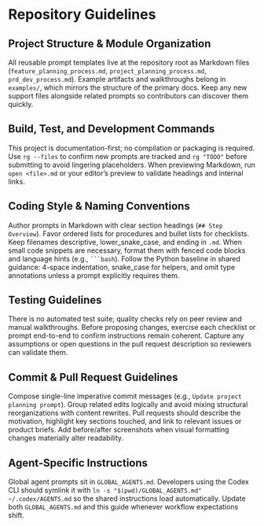# Repository Guidelines

## Project Structure & Module Organization
All reusable prompt templates live at the repository root as Markdown files (`feature_planning_process.md`, `project_planning_process.md`, `prd_dev_process.md`). Example artifacts and walkthroughs belong in `examples/`, which mirrors the structure of the primary docs. Keep any new support files alongside related prompts so contributors can discover them quickly.

## Build, Test, and Development Commands
This project is documentation-first; no compilation or packaging is required. Use `rg --files` to confirm new prompts are tracked and `rg "TODO"` before submitting to avoid lingering placeholders. When previewing Markdown, run `open <file>.md` or your editor’s preview to validate headings and internal links.

## Coding Style & Naming Conventions
Author prompts in Markdown with clear section headings (`## Step Overview`). Favor ordered lists for procedures and bullet lists for checklists. Keep filenames descriptive, lower_snake_case, and ending in `.md`. When small code snippets are necessary, format them with fenced code blocks and language hints (e.g., <code>```bash</code>). Follow the Python baseline in shared guidance: 4-space indentation, snake_case for helpers, and omit type annotations unless a prompt explicitly requires them.

## Testing Guidelines
There is no automated test suite; quality checks rely on peer review and manual walkthroughs. Before proposing changes, exercise each checklist or prompt end-to-end to confirm instructions remain coherent. Capture any assumptions or open questions in the pull request description so reviewers can validate them.

## Commit & Pull Request Guidelines
Compose single-line imperative commit messages (e.g., `Update project planning prompt`). Group related edits logically and avoid mixing structural reorganizations with content rewrites. Pull requests should describe the motivation, highlight key sections touched, and link to relevant issues or product briefs. Add before/after screenshots when visual formatting changes materially alter readability.

## Agent-Specific Instructions
Global agent prompts sit in `GLOBAL_AGENTS.md`. Developers using the Codex CLI should symlink it with ``ln -s "$(pwd)/GLOBAL_AGENTS.md" ~/.codex/AGENTS.md`` so the shared instructions load automatically. Update both `GLOBAL_AGENTS.md` and this guide whenever workflow expectations shift.
